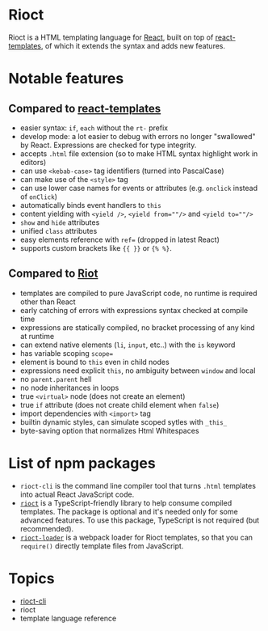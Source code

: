 # Rioct

Rioct is a HTML templating language for [React](https://facebook.github.io/react/),
built on top of [react-templates](https://github.com/wix/react-templates), of which it
extends the syntax and adds new features.

# Notable features

## Compared to [react-templates](https://github.com/wix/react-templates)

- easier syntax: `if`, `each` without the `rt-` prefix
- develop mode: a lot easier to debug with errors no longer "swallowed" by React. Expressions are checked for type integrity.
- accepts `.html` file extension (so to make HTML syntax highlight work in editors)
- can use `<kebab-case>` tag identifiers (turned into PascalCase)
- can make use of the `<style>` tag
- can use lower case names for events or attributes (e.g. `onclick` instead of `onClick`)
- automatically binds event handlers to `this`
- content yielding with `<yield />`, `<yield from=""/>` and `<yield to=""/>`
- `show` and `hide` attributes
- unified `class` attributes
- easy elements reference with `ref=` (dropped in latest React)
- supports custom brackets like `{{ }}` or `{% %}`.

## Compared to [Riot](http://riotjs.com/)

- templates are compiled to pure JavaScript code, no runtime is required other than React
- early catching of errors with expressions syntax checked at compile time
- expressions are statically compiled, no bracket processing of any kind at runtime
- can extend native elements (`li`, `input`, etc..) with the `is` keyword
- has variable scoping `scope=`
- element is bound to `this` even in child nodes
- expressions need explicit `this`, no ambiguity between `window` and local
- no `parent.parent` hell
- no node inheritances in loops
- true `<virtual>` node (does not create an element)
- true `if` attribute (does not create child element when `false`)
- import dependencies with `<import>` tag
- builtin dynamic styles, can simulate scoped sytles with `_this_`
- byte-saving option that normalizes Html Whitespaces

# List of npm packages

- `rioct-cli` is the command line compiler tool that turns `.html` templates into actual React JavaScript code.
- [`rioct`](https://github.com/nippur72/rioct) is a TypeScript-friendly library to help consume compiled templates. The package is optional
and it's needed only for some advanced features. To use this package, TypeScript is not required (but recommended).
- [`rioct-loader`](https://github.com/nippur72/rioct-loader) is a webpack loader for Rioct templates, so that you can `require()` directly
template files from JavaScript.

# Topics

- [rioct-cli](RIOCT-CLI.md)
- rioct
- template language reference

